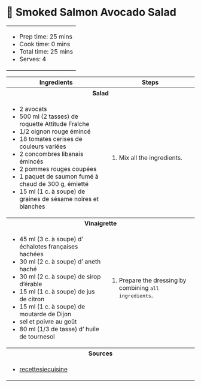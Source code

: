 # 🥗 Smoked Salmon Avocado Salad

<table table table-striped>
    <tr>
        <td colspan="2">
        <ul>
            <li>Prep time: 25 mins</li>
            <li>Cook time: 0 mins</li>
            <li>Total time: 25 mins</li>
            <li>Serves: 4</li>
        </ul>
        </td>
    </tr>
</table>

<table class="table table-striped">
  <thead>
    <tr>
      <th scope="col">Ingredients</th>
      <th scope="col">Steps</th>
    </tr>
  </thead>
  <tbody>
    <tr>
      <th colspan="2">Salad</th>
    </tr>
    <tr>
      <td scope="row">
        <ul>
            <li>2 avocats</li>
            <li>500 ml (2 tasses) de roquette Attitude Fraîche</li>
            <li>1/2 oignon rouge émincé</li>
            <li>18 tomates cerises de couleurs variées</li>
            <li>2 concombres libanais émincés</li>
            <li>2 pommes rouges coupées</li>
            <li>1 paquet de saumon fumé à chaud de 300 g, émietté</li>
            <li>15 ml (1 c. à soupe) de graines de sésame noires et blanches</li>
        </ul>
      </td>
      <td>
        <ol>
            <li>Mix all the ingredients.</li>
        </ol>
      </td>
    </tr>
    <tr>
      <th colspan="2">Vinaigrette</th>
    </tr>
    <tr>
      <td scope="row">
        <ul>
            <li>45 ml (3 c. à soupe) d’ échalotes françaises hachées</li>
            <li>30 ml (2 c. à soupe) d’ aneth haché</li>
            <li>30 ml (2 c. à soupe) de sirop d’érable</li>
            <li>15 ml (1 c. à soupe) de jus de citron</li>
            <li>15 ml (1 c. à soupe) de moutarde de Dijon</li>
            <li>sel et poivre au goût</li>
            <li>80 ml (1/3 de tasse) d’ huile de tournesol</li>
        </ul>
      </td>
      <td>
        <ol>
            <li>Prepare the dressing by combining <samp>all ingredients</samp>.</li>
        </ol>
      </td>
    </tr>
    <tr>
      <th colspan="2">Sources</th>
    </tr>
    <tr>
      <td colspan="2">
        <ul>
            <li><a href="https://www.recettesjecuisine.com/fr/recettes/entrees-et-bouchees/salade-au-saumon-fume-et-avocat/" target="_blank">recettesjecuisine</a></li>
        </ul>
      </td>
    </tr>
  </tbody>
</table>
